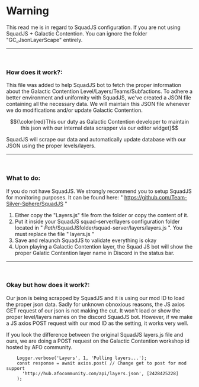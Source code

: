 <h1>Warning</h1>

This read me is in regard to SquadJS configuration. If you are not using SquadJS + Galactic Contention. You can ignore the folder "GC_JsonLayerScape" entirely.

---
<br>

<h3>How does it work?:</h3>

This file was added to help SquadJS bot to fetch the proper information about the Galactic Contention Level/Layers/Teams/Subfactions. To adhere a better environment and uniformity with SquadJS, we've created a JSON file containing all the necessary data. We will maintain this JSON file whenever we do modifications and/or update Galactic Contention.

$${\color{red}This our duty as Galactic Contention developer to maintain this json with our internal data scrapper via our editor widget}$$

SquadJS will scrape our data and automatically update database with our JSON using the proper levels/layers.

_______
<br>

<h3>What to do:</h3>

If you do not have SquadJS. We strongly recommend you to setup SquadJS for monitoring purposes. It can be found here: " https://github.com/Team-Silver-Sphere/SquadJS "

1. Either copy the "Layers.js" file from the folder or copy the content of it.
2. Put it inside your SquadJS squad-server/layers configuration folder located in " $Path/$SquadJSfolder/squad-server/layers/layers.js ". You must replace the file " layers.js "
3. Save and relaunch SquadJS to validate everything is okay
4. Upon playing a Galactic Contention layer, the Squad JS bot will show the proper Galatic Contention layer name in Discord in the status bar.

_______
<br>

<h3>Okay but how does it work?:</h3>

Our json is being scrapped by SquadJS and it is using our mod ID to load the proper json data. Sadly for unknown obnoxious reasons, the JS axios GET request of our json is not making the cut. It won't load or show the proper level/layers names on the discord SquadJS bot.
However, if we make a JS axios POST request with our mod ID as the setting, it works very well.

If you look the difference between the original SquadJS layers.js file and ours, we are doing a POST request on the Galactic Contention workshop id hosted by AFO community.

```
    Logger.verbose('Layers', 1, 'Pulling layers...');
    const response = await axios.post( // Change get to post for mod support
      'http://hub.afocommunity.com/api/layers.json', [2428425228]
    );
```
